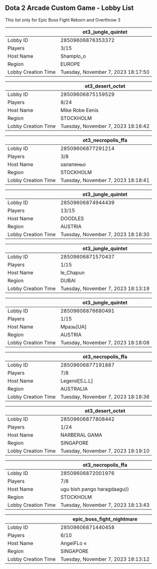 ## Dota 2 Arcade Custom Game - Lobby List

This list only for Epic Boss Fight Reborn and Overthrow 3

|  | ot3_jungle_quintet |
| ------ | ------ |
| Lobby ID | 28509606876353372 |
| Players | 3/15 |
| Host Name | Shamplo_o |
| Region | EUROPE |
| Lobby Creation Time | Tuesday, November 7, 2023 18:17:50 |


|  | ot3_desert_octet |
| ------ | ------ |
| Lobby ID | 28509606875159529 |
| Players | 8/24 |
| Host Name | Mike Robe Eenis |
| Region | STOCKHOLM |
| Lobby Creation Time | Tuesday, November 7, 2023 18:16:42 |


|  | ot3_necropolis_ffa |
| ------ | ------ |
| Lobby ID | 28509606877291214 |
| Players | 3/8 |
| Host Name | халапеньо |
| Region | STOCKHOLM |
| Lobby Creation Time | Tuesday, November 7, 2023 18:18:41 |


|  | ot3_jungle_quintet |
| ------ | ------ |
| Lobby ID | 28509606874944439 |
| Players | 13/15 |
| Host Name | DOODLES |
| Region | AUSTRIA |
| Lobby Creation Time | Tuesday, November 7, 2023 18:16:30 |


|  | ot3_jungle_quintet |
| ------ | ------ |
| Lobby ID | 28509606871570437 |
| Players | 1/15 |
| Host Name | le_Chapun |
| Region | DUBAI |
| Lobby Creation Time | Tuesday, November 7, 2023 18:13:19 |


|  | ot3_jungle_quintet |
| ------ | ------ |
| Lobby ID | 28509606876680491 |
| Players | 1/15 |
| Host Name | Мразь[UA] |
| Region | AUSTRIA |
| Lobby Creation Time | Tuesday, November 7, 2023 18:18:08 |


|  | ot3_necropolis_ffa |
| ------ | ------ |
| Lobby ID | 28509606877191887 |
| Players | 7/8 |
| Host Name | Legend[S.L.L] |
| Region | AUSTRALIA |
| Lobby Creation Time | Tuesday, November 7, 2023 18:18:36 |


|  | ot3_desert_octet |
| ------ | ------ |
| Lobby ID | 28509606877808442 |
| Players | 1/24 |
| Host Name | NARBERAL GAMA |
| Region | SINGAPORE |
| Lobby Creation Time | Tuesday, November 7, 2023 18:19:10 |


|  | ot3_necropolis_ffa |
| ------ | ------ |
| Lobby ID | 28509606872001976 |
| Players | 7/8 |
| Host Name | ugu bish pango haragdaagu)) |
| Region | STOCKHOLM |
| Lobby Creation Time | Tuesday, November 7, 2023 18:13:43 |


|  | epic_boss_fight_nightmare |
| ------ | ------ |
| Lobby ID | 28509606871440458 |
| Players | 6/10 |
| Host Name | AngelFLo « |
| Region | SINGAPORE |
| Lobby Creation Time | Tuesday, November 7, 2023 18:13:12 |



